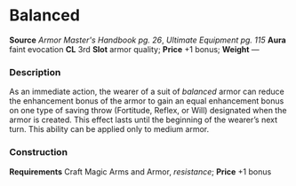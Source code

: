 ﻿---
name: "Balanced"
type: ['armor_quality']
price: "+1 bonus"
description: |
  "As an immediate action, the wearer of a suit of _balanced_ armor can reduce the enhancement bonus of the armor to gain an equal enhancement bonus on one type of saving throw (Fortitude, Reflex, or Will) designated when the armor is created. This effect lasts until the beginning of the wearer’s next turn. This ability can be applied only to medium armor."
---

#  Balanced

**Source** _Armor Master's Handbook pg. 26_, _Ultimate Equipment pg. 115_
**Aura** faint evocation **CL** 3rd
**Slot** armor quality; **Price** +1 bonus; **Weight** —

### Description

As an immediate action, the wearer of a suit of _balanced_ armor can reduce the enhancement bonus of the armor to gain an equal enhancement bonus on one type of saving throw (Fortitude, Reflex, or Will) designated when the armor is created. This effect lasts until the beginning of the wearer’s next turn. This ability can be applied only to medium armor.

### Construction

**Requirements** Craft Magic Arms and Armor, _resistance_; **Price** +1 bonus
